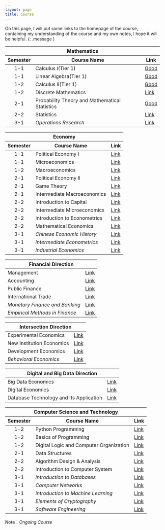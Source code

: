```yaml
---
layout: page
title: Course
---
```

On this page, I will put some links to the homepage of the course, containing my understanding of the course and my own notes, I hope it will be helpful.
{: .message }   

<style>
  .semester-column { text-align: center; }
</style>

<table>
  <thead>
    <tr>
      <th colspan="3">Mathematics</th>
    </tr>
    <tr>
      <th class="semester-column">Semester</th>
      <th>Course Name</th>
      <th>Link</th>
    </tr>
  </thead>
  <tbody>
    <tr>
      <td class="semester-column">1-1</td>
      <td>Calculus Ⅰ(Tier 1)</td>
      <td><a href="https://xipingo.github.io/resource/CalculusⅠ">Good</a></td>
    </tr>
    <tr>
      <td class="semester-column">1-1</td>
      <td>Linear Algebra(Tier 1)</td>
      <td><a href="https://xipingo.github.io/resource/LinearAlgebra">Good</a></td>
    </tr>
    <tr>
      <td class="semester-column">1-2</td>
      <td>Calculus Ⅱ(Tier 1)</td>
      <td><a href="https://xipingo.github.io/resource/CalculusⅡ">Good</a></td>
    </tr>
    <tr>
      <td class="semester-column">1-2</td>
      <td>Discrete Mathematics</td>
      <td><a href="https://xipingo.github.io/resource/DiscreteMathematics">Link</a></td>
    </tr>
    <tr>
      <td class="semester-column">2-1</td>
      <td>Probability Theory and Mathematical Statistics</td>
      <td><a href="https://xipingo.github.io/resource/ProbabilityTheoryAndMathematicalStatistics">Good</a></td>
    </tr>
    <tr>
      <td class="semester-column">2-2</td>
      <td>Statistics</td>
      <td><a href="https://xipingo.github.io/resource/Statistics">Link</a></td>
    </tr>
    <tr>
      <td class="semester-column">3-1</td>
      <td><em>Operations Research</em></td>
      <td><a href="https://xipingo.github.io/resource/OperationsResearch">Link</a></td>
    </tr>
  </tbody>
</table>

<table>
  <thead>
    <tr>
      <th colspan="3">Economy</th>
    </tr>
    <tr>
      <th class="semester-column">Semester</th>
      <th>Course Name</th>
      <th>Link</th>
    </tr>
  </thead>
  <tbody>
    <tr>
      <td class="semester-column">1-1</td>
      <td>Political Economy Ⅰ</td>
      <td><a href="https://xipingo.github.io/resource/PoliticalEconomyⅠ">Link</a></td>
    </tr>
    <tr>
      <td class="semester-column">1-1</td>
      <td>Microeconomics</td>
      <td><a href="https://xipingo.github.io/resource/Microeconomics">Link</a></td>
    </tr>
    <tr>
      <td class="semester-column">1-2</td>
      <td>Macroeconomics</td>
      <td><a href="https://xipingo.github.io/resource/Macroeconomics">Link</a></td>
    </tr>
    <tr>
      <td class="semester-column">2-1</td>
      <td>Political Economy Ⅱ</td>
      <td><a href="https://xipingo.github.io/resource/PoliticalEconomyⅡ">Link</a></td>
    </tr>
    <tr>
      <td class="semester-column">2-1</td>
      <td>Game Theory</td>
      <td><a href="https://xipingo.github.io/resource/GameTheory">Link</a></td>
    </tr>
    <tr>
      <td class="semester-column">2-1</td>
      <td>Intermediate Macroeconomics</td>
      <td><a href="https://xipingo.github.io/resource/IntermediateMacroeconomics">Link</a></td>
    </tr>
    <tr>
      <td class="semester-column">2-2</td>
      <td>Introduction to Capital</td>
      <td><a href="https://xipingo.github.io/resource/IntroductionToCapital">Link</a></td>
    </tr>
    <tr>
      <td class="semester-column">2-2</td>
      <td>Intermediate Microeconomics</td>
      <td><a href="https://xipingo.github.io/resource/IntermediateMicroeconomics">Link</a></td>
    </tr>
    <tr>
      <td class="semester-column">2-2</td>
      <td>Introduction to Econometrics</td>
      <td><a href="https://xipingo.github.io/resource/IntroductionToEconometrics">Link</a></td>
    </tr>
    <tr>
      <td class="semester-column">2-2</td>
      <td>Mathematical Economics</td>
      <td><a href="https://xipingo.github.io/resource/MathematicalEconomics">Link</a></td>
    </tr>
  <tr>
      <td class="semester-column">3-1</td>
      <td><em>Chinese Economic History</em></td>
      <td><a href="https://xipingo.github.io/resource/ChineseEconomicHistory">Link</a></td>
    </tr>
  <tr>
      <td class="semester-column">3-1</td>
      <td><em>Intermediate Econometrics</em></td>
      <td><a href="https://xipingo.github.io/resource/IntermediateEconometrics">Link</a></td>
    </tr>
  <tr>
      <td class="semester-column">3-1</td>
      <td><em>Industrial Economics</em></td>
      <td><a href="https://xipingo.github.io/resource/ndustrialEconomics">Link</a></td>
    </tr>
  </tbody>
</table>

<table>
  <thead>
    <tr><th colspan="2">Financial Direction</th></tr>
  </thead>
  <tbody>
    <tr>
      <td>Management</td>
      <td><a href="https://xipingo.github.io/resource/Management">Link</a></td>
    </tr>
    <tr>
      <td>Accounting</td>
      <td><a href="https://xipingo.github.io/resource/Accounting">Link</a></td>
    </tr>
    <tr>
      <td>Public Finance</td>
      <td><a href="https://xipingo.github.io/resource/PublicFinance">Link</a></td>
    </tr>
    <tr>
      <td>International Trade</td>
      <td><a href="https://xipingo.github.io/resource/InternationalTrade">Link</a></td>
    </tr>
    <tr>
      <td><em>Monetary Finance and Banking</em></td>
      <td><a href="https://xipingo.github.io/resource/MonetaryFinanceAndBanking">Link</a></td>
    </tr>
    <tr>
      <td><em>Empirical Methods in Finance</em></td>
      <td><a href="https://xipingo.github.io/resource/ImpiricalMethodsInFinance">Link</a></td>
    </tr>
  </tbody>
</table>

<table>
  <thead>
    <tr><th colspan="2">Intersection Direction</th></tr>
  </thead>
  <tbody>
    <tr>
      <td>Experimental Economics</td>
      <td><a href="https://xipingo.github.io/resource/ExperimentalEconomics">Link</a></td>
    </tr>
    <tr>
      <td>New Institution Economics</td>
      <td><a href="https://xipingo.github.io/resource/NewInstitutionEconomics">Link</a></td>
    </tr>
    <tr>
      <td>Development Economics</td>
      <td><a href="https://xipingo.github.io/resource/DevelopmentEconomics">Link</a></td>
    </tr>
    <tr>
      <td><em>Behavioral Economics</em></td>
      <td><a href="https://xipingo.github.io/resource/BehavioralEconomics">Link</a></td>
    </tr>
  </tbody>
</table>

<table>
  <thead>
    <tr><th colspan="2">Digital and Big Data Direction</th></tr>
  </thead>
  <tbody>
    <tr>
      <td>Big Data Economics</td>
      <td><a href="https://xipingo.github.io/resource/BigDataEconomics">Link</a></td>
    </tr>
    <tr>
      <td>Digital Economics</td>
      <td><a href="https://xipingo.github.io/resource/DigitalEconomics">Link</a></td>
    </tr>
    <tr>
      <td>Database Technology and Its Application</td>
      <td><a href="https://xipingo.github.io/resource/DatabaseTechnologyAndItsApplication">Link</a></td>
    </tr>
  </tbody>
</table>

<table>
  <thead>
    <tr>
      <th colspan="3">Computer Science and Technology</th>
    </tr>
    <tr>
      <th class="semester-column">Semester</th>
      <th>Course Name</th>
      <th>Link</th>
    </tr>
  </thead>
  <tbody>
    <tr>
      <td class="semester-column">1-2</td>
      <td>Python Programming</td>
      <td><a href="https://xipingo.github.io/resource/PythonProgramming">Link</a></td>
    </tr>
    <tr>
      <td class="semester-column">1-2</td>
      <td>Basics of Programming</td>
      <td><a href="https://xipingo.github.io/resource/BasicsOfProgramming">Link</a></td>
    </tr>
    <tr>
      <td class="semester-column">1-2</td>
      <td>Digital Logic and Computer Organization</td>
      <td><a href="https://xipingo.github.io/resource/DigitalLogicAndComputerOrganization">Link</a></td>
    </tr>
    <tr>
      <td class="semester-column">2-1</td>
      <td>Data Structures</td>
      <td><a href="https://xipingo.github.io/resource/DataStructures">Link</a></td>
    </tr>
    <tr>
      <td class="semester-column">2-2</td>
      <td>Algorithm Design & Analysis</td>
      <td><a href="https://xipingo.github.io/resource/AlgorithmDesignAndAnalysis">Link</a></td>
    </tr>
    <tr>
      <td class="semester-column">2-2</td>
      <td>Introduction to Computer System</td>
      <td><a href="https://xipingo.github.io/resource/IntroductionToComputerSystem">Link</a></td>
    </tr>
    <tr>
      <td class="semester-column">3-1</td>
      <td><em>Introduction to Databases</em></td>
      <td><a href="https://xipingo.github.io/resource/IntroductionToDatabases">Link</a></td>
    </tr>
    <tr>
      <td class="semester-column">3-1</td>
      <td><em>Computer Networks</em></td>
      <td><a href="https://xipingo.github.io/resource/ComputerNetworks">Link</a></td>
    </tr>
    <tr>
      <td class="semester-column">3-1</td>
      <td><em>Introduction to Machine Learning</em></td>
      <td><a href="https://xipingo.github.io/resource/IntroductionToMachineLearning">Link</a></td>
    </tr>
    <tr>
      <td class="semester-column">3-1</td>
      <td><em>Elements of Cryptography</em></td>
      <td><a href="https://xipingo.github.io/resource/ElementsOfCryptography">Link</a></td>
    </tr>
    <tr>
      <td class="semester-column">3-1</td>
      <td><em>Software Engineering</em></td>
      <td><a href="https://xipingo.github.io/resource/SoftwareEngineering">Link</a></td>
    </tr>
  </tbody>
</table>

<p>Note：<em>Ongoing Course</em></p>
